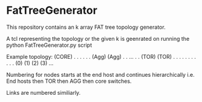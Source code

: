 FatTreeGenerator
=================

This repository contains an k array FAT tree topology generator.

A tcl representing the topology or the given k is geenrated on running the python FatTreeGenerator.py script



Example topology:
               (CORE)
              .     .
            .        .
          .           .
        (Agg)         (Agg)
      .     .           ...
     .       .
    (TOR)    (TOR)
   . .         .
  .   .       . .
 .     .     .   .
(0)    (1)  (2)  (3) ...

Numbering for nodes starts at the end host and continues hierarchically i.e. End hosts then TOR then AGG then core switches.

Links are numbered similiarly.

